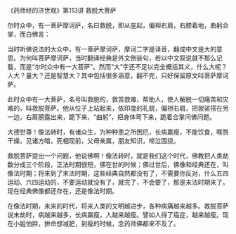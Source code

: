 《药师经的济世观》第113讲 救脱大菩萨

尔时众中，有一菩萨摩诃萨，名曰救脱，即从座起，偏袒右肩，右膝着地，曲躬合掌，而白佛言：

当时听佛说法的大众中，有一菩萨摩诃萨，摩诃二字是译音，翻成中文是大的意思。为何叫菩萨摩诃萨，当时翻译经典是外文倒装句，若以中文叙说就不那么记载，而是“尔时众中有一大菩萨”。然而“大”字还不足以完全概括其义，什么大呢？人大？量大？还是智慧大？其中包括很多涵意，翻不完，只好保留原文叫菩萨摩诃萨。

此时众中有一大菩萨，名号叫救脱的，救苦救难，帮助人，使人解脱一切痛苦和灾难的，叫救脱菩萨。他从位子上站起来，依印度的礼貌，偏袒右肩，把袈裟搭在另一边，右肩膀露出来，跪下来，“曲躬”，把身体弯下来，跪着合掌问佛问题。

大德世尊！像法转时，有诸众生，为种种患之所困厄，长病羸瘦，不能饮食，喉唇干燥，见诸方暗，死相现前，父母亲属，朋友知识，啼泣围绕。

救脱菩萨提出一个问题，他说佛啊！像法转时，就是我们这个时代，佛教把人类劫数分成三个阶段，正法时期很短，佛在世的时候；佛过世后，佛像和经典还在，叫像法时期；将来到了末法时期，这些经典自然都没有了，不需要你反对，什么五四运动、六四运动的，不要运动就没有了，就完了，不会要了，那是末法时期来了。现在经典佛像都还存在，还是像法时期。

在像法时期，未来的时代，将来人类的文明越进步，各种病痛越来越多。救脱菩萨说末劫时，病越来越多，长病羸瘦，人越来越瘦。譬如人得了癌症，越来越瘦。现在小姐怕胖，拚命想减肥，到瘦的时候，念药师佛都来不及了。